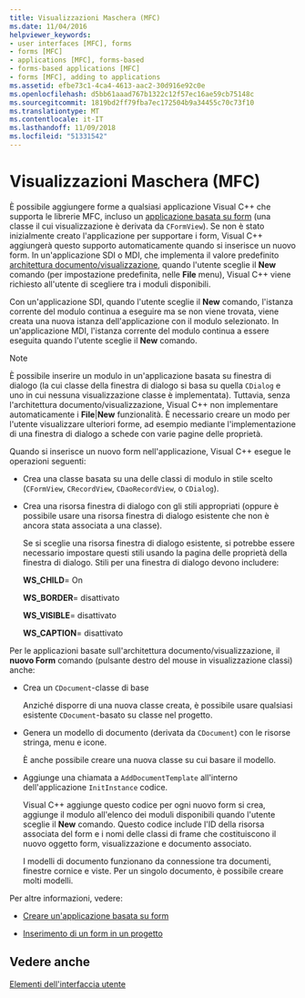 ```yaml
---
title: Visualizzazioni Maschera (MFC)
ms.date: 11/04/2016
helpviewer_keywords:
- user interfaces [MFC], forms
- forms [MFC]
- applications [MFC], forms-based
- forms-based applications [MFC]
- forms [MFC], adding to applications
ms.assetid: efbe73c1-4ca4-4613-aac2-30d916e92c0e
ms.openlocfilehash: d5bb61aaad767b1322c12f57ec16ae59cb75148c
ms.sourcegitcommit: 1819bd2ff79fba7ec172504b9a34455c70c73f10
ms.translationtype: MT
ms.contentlocale: it-IT
ms.lasthandoff: 11/09/2018
ms.locfileid: "51331542"
---
```

# <a name="form-views-mfc"></a>Visualizzazioni Maschera (MFC)

È possibile aggiungere forme a qualsiasi applicazione Visual C++ che supporta le librerie MFC, incluso un [applicazione basata su form](../mfc/reference/creating-a-forms-based-mfc-application.md) (una classe il cui visualizzazione è derivata da `CFormView`). Se non è stato inizialmente creato l'applicazione per supportare i form, Visual C++ aggiungerà questo supporto automaticamente quando si inserisce un nuovo form. In un'applicazione SDI o MDI, che implementa il valore predefinito [architettura documento/visualizzazione](../mfc/document-view-architecture.md), quando l'utente sceglie il **New** comando (per impostazione predefinita, nelle **File** menu), Visual C++ viene richiesto all'utente di scegliere tra i moduli disponibili.

Con un'applicazione SDI, quando l'utente sceglie il **New** comando, l'istanza corrente del modulo continua a eseguire ma se non viene trovata, viene creata una nuova istanza dell'applicazione con il modulo selezionato. In un'applicazione MDI, l'istanza corrente del modulo continua a essere eseguita quando l'utente sceglie il **New** comando.

> [!NOTE]
>  È possibile inserire un modulo in un'applicazione basata su finestra di dialogo (la cui classe della finestra di dialogo si basa su quella `CDialog` e uno in cui nessuna visualizzazione classe è implementata). Tuttavia, senza l'architettura documento/visualizzazione, Visual C++ non implementare automaticamente i **File**&#124;**New** funzionalità. È necessario creare un modo per l'utente visualizzare ulteriori forme, ad esempio mediante l'implementazione di una finestra di dialogo a schede con varie pagine delle proprietà.

Quando si inserisce un nuovo form nell'applicazione, Visual C++ esegue le operazioni seguenti:

- Crea una classe basata su una delle classi di modulo in stile scelto (`CFormView`, `CRecordView`, `CDaoRecordView`, o `CDialog`).

- Crea una risorsa finestra di dialogo con gli stili appropriati (oppure è possibile usare una risorsa finestra di dialogo esistente che non è ancora stata associata a una classe).

   Se si sceglie una risorsa finestra di dialogo esistente, si potrebbe essere necessario impostare questi stili usando la pagina delle proprietà della finestra di dialogo. Stili per una finestra di dialogo devono includere:

     **WS_CHILD**= On

     **WS_BORDER**= disattivato

     **WS_VISIBLE**= disattivato

     **WS_CAPTION**= disattivato

Per le applicazioni basate sull'architettura documento/visualizzazione, il **nuovo Form** comando (pulsante destro del mouse in visualizzazione classi) anche:

- Crea un `CDocument`-classe di base

   Anziché disporre di una nuova classe creata, è possibile usare qualsiasi esistente `CDocument`-basato su classe nel progetto.

- Genera un modello di documento (derivata da `CDocument`) con le risorse stringa, menu e icone.

   È anche possibile creare una nuova classe su cui basare il modello.

- Aggiunge una chiamata a `AddDocumentTemplate` all'interno dell'applicazione `InitInstance` codice.

   Visual C++ aggiunge questo codice per ogni nuovo form si crea, aggiunge il modulo all'elenco dei moduli disponibili quando l'utente sceglie il **New** comando. Questo codice include l'ID della risorsa associata del form e i nomi delle classi di frame che costituiscono il nuovo oggetto form, visualizzazione e documento associato.

   I modelli di documento funzionano da connessione tra documenti, finestre cornice e viste. Per un singolo documento, è possibile creare molti modelli.

Per altre informazioni, vedere:

- [Creare un'applicazione basata su form](../mfc/reference/creating-a-forms-based-mfc-application.md)

- [Inserimento di un form in un progetto](../mfc/inserting-a-form-into-a-project.md)

## <a name="see-also"></a>Vedere anche

[Elementi dell'interfaccia utente](../mfc/user-interface-elements-mfc.md)
